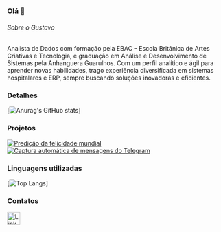 ### Olá 👋

###### Sobre o Gustavo
Analista de Dados com formação pela EBAC – Escola Britânica de Artes Criativas e Tecnologia, e graduação em Análise e Desenvolvimento de Sistemas pela Anhanguera Guarulhos. Com um perfil analítico e ágil para aprender novas habilidades, trago experiência diversificada em sistemas hospitalares e ERP, sempre buscando soluções inovadoras e eficientes.


### Detalhes

[![Anurag's GitHub stats](https://github-readme-stats.vercel.app/api?username=gustavofloli&show_icons=true&theme=dark)]
### Projetos

[![Predição da felicidade mundial](https://github-readme-stats.vercel.app/api/pin/?username=gustavofloli&repo=world_happiness_prediction_portuguese&theme=dark)](https://github.com/GustavoFLOli/world_happiness_prediction_portuguese)
[![Captura automática de mensagens do Telegram](https://github-readme-stats.vercel.app/api/pin/?username=gustavofloli&repo=chatbot-telegram-ebac&theme=dark)](https://github.com/GustavoFLOli/chatbot-telegram-ebac)


### Linguagens utilizadas

[![Top Langs](https://github-readme-stats.vercel.app/api/top-langs/?username=gustavofloli&layout=compact)]

### Contatos

[<img src='https://img.shields.io/badge/LinkedIn-0077B5?style=for-the-badge&logo=linkedin&logoColor=white' alt='Linkedin' height='30'>](https://www.linkedin.com/in/gustavo-fl-oliveira/)

